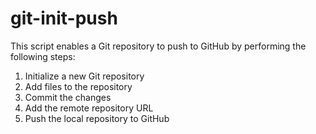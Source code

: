 # git-init-push
This script enables a Git repository to push to GitHub by performing the following steps:
  1. Initialize a new Git repository
  2. Add files to the repository
  3. Commit the changes
  4. Add the remote repository URL
  5. Push the local repository to GitHub
